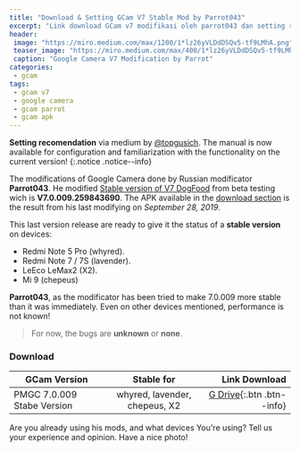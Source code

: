 ```yaml
---
title: "Download & Setting GCam V7 Stable Mod by Parrot043"
excerpt: "Link download GCam v7 modifikasi oleh parrot043 dan setting rekomendasi"
header:
 image: "https://miro.medium.com/max/1200/1*lz26yVLDdDSQv5-tf9LMhA.png"
 teaser_image: "https://miro.medium.com/max/400/1*lz26yVLDdDSQv5-tf9LMhA.png"
 caption: "Google Camera V7 Modification by Parrot"
categories:
 - gcam
tags:
 - gcam v7
 - google camera
 - gcam parrot
 - gcam apk
---
```

**Setting recomendation** via medium by [@topgusich](https://medium.com/@topgusich/7-0-настройки-google-camera-67efb4707705). The manual is now available for configuration and familiarization with the functionality on the current version!
{:.notice .notice--info}

The modifications of Google Camera done by Russian modificator **Parrot043**. He modified [Stable version of V7 DogFood](https://mi.knoacc.org/GCam-7-apk-and-magisk-module-needed) from beta testing wich is **V7.0.009.259843690**. The APK available in the [download section](#download) is the result from his last modifying on _September 28, 2019_.

This last version release are ready to give it the status of a **stable version** on devices:
- Redmi Note 5 Pro (whyred).
- Redmi Note 7 / 7S (lavender).
- LeEco LeMax2 (X2).
- Mi 9 (chepeus)

**Parrot043**, as the modificator has been tried to make 7.0.009 more stable than it was immediately. Even on other devices mentioned, performance is not known!

> For now, the bugs are **unknown** or **none**.

### Download

|GCam Version|Stable for|Link Download|
|---|:---:|---:|
|PMGC 7.0.009 Stabe Version|whyred, lavender, chepeus, X2|[G Drive](https://mi.knoacc.org/dl/drive?id=11NNTLaARRjInBq_bAEHzlfcJZdyA-BcU&size=96MB&name=PMGC_7.0.009_StableVersion_V7.apk){:.btn .btn--info}|

Are you already using his mods, and what devices You're using? Tell us your experience and opinion. Have a nice photo!
